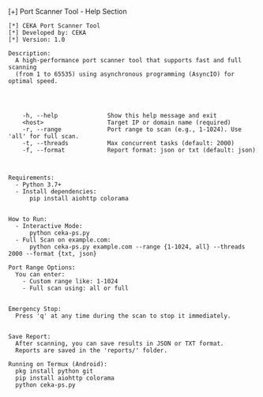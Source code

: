 
[+] Port Scanner Tool - Help Section

    [*] CEKA Port Scanner Tool
    [*] Developed by: CEKA
    [*] Version: 1.0

    Description:
      A high-performance port scanner tool that supports fast and full scanning
      (from 1 to 65535) using asynchronous programming (AsyncIO) for optimal speed.


    

        -h, --help              Show this help message and exit
        <host>                  Target IP or domain name (required)
        -r, --range             Port range to scan (e.g., 1-1024). Use 'all' for full scan.
        -t, --threads           Max concurrent tasks (default: 2000)
        -f, --format            Report format: json or txt (default: json)

        

    Requirements:
      - Python 3.7+
      - Install dependencies:
          pip install aiohttp colorama


    How to Run:
      - Interactive Mode:
          python ceka-ps.py
      - Full Scan on example.com:
          python ceka-ps.py example.com --range {1-1024, all} --threads 2000 --format {txt, json}

    Port Range Options:
      You can enter:
        - Custom range like: 1-1024
        - Full scan using: all or full
    

    Emergency Stop:
      Press 'q' at any time during the scan to stop it immediately.
    

    Save Report:
      After scanning, you can save results in JSON or TXT format.
      Reports are saved in the 'reports/' folder.

    Running on Termux (Android):
      pkg install python git
      pip install aiohttp colorama
      python ceka-ps.py